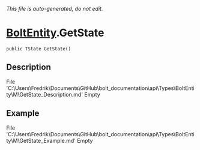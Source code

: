 *This file is auto-generated, do not edit.*

# [BoltEntity](Types/BoltEntity.md).GetState
`public TState GetState()`
## Description
File 'C:\Users\Fredrik\Documents\GitHub\bolt_documentation\api\Types\BoltEntity\M\GetState_Description.md' Empty
## Example
File 'C:\Users\Fredrik\Documents\GitHub\bolt_documentation\api\Types\BoltEntity\M\GetState_Example.md' Empty
